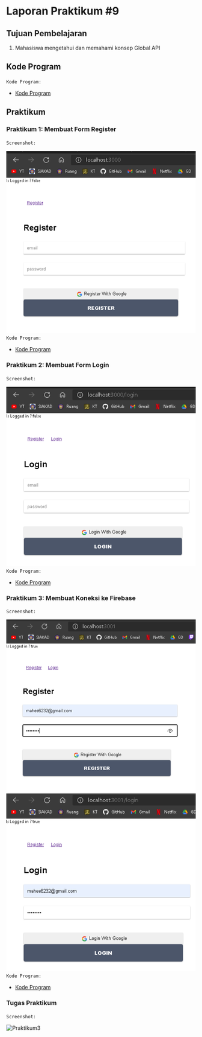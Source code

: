 # Laporan Praktikum #9

## Tujuan Pembelajaran

1. Mahasiswa mengetahui dan memahami konsep Global API

## Kode Program

`Kode Program:`  

* [Kode Program](../../src/09_global_api_hooks)

## Praktikum

### Praktikum 1: Membuat Form Register

`Screenshot:`  

![Membuat Form Register](img/p1.png)  
`Kode Program:`  

* [Kode Program](../../src/10_firebase_reactjs/praktikum1/src)

### Praktikum 2: Membuat Form Login

`Screenshot:`  

![Membuat Form Register](img/p2.png)  
`Kode Program:`  

* [Kode Program](../../src/10_firebase_reactjs/praktikum2/src)


### Praktikum 3: Membuat Koneksi ke Firebase

`Screenshot:`  

![Membuat Form Register](img/p3a.png)  
![Membuat Form Register](img/p3b.png)  
`Kode Program:`  

* [Kode Program](../../src/10_firebase_reactjs/praktikum3/src)


### Tugas Praktikum

`Screenshot:`  

![Praktikum3](img/4.png)
